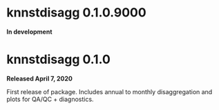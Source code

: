 # knnstdisagg 0.1.0.9000

**In development**


# knnstdisagg 0.1.0

**Released April 7, 2020**

First release of package. Includes annual to monthly disaggregation and plots for QA/QC + diagnostics.
